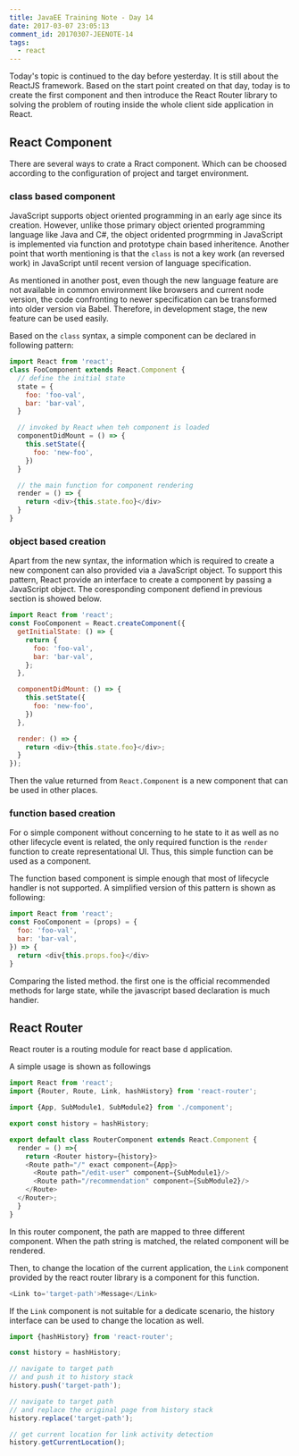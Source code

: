```yaml
---
title: JavaEE Training Note - Day 14
date: 2017-03-07 23:05:13
comment_id: 20170307-JEENOTE-14
tags:
  - react
---
```


Today's topic is continued to the day before yesterday. It is still about the ReactJS framework.
Based on the start point created on that day, today is to create the first component and then 
introduce the React Router library to solving the problem of routing inside the whole client 
side application in React.

<!-- more -->

React Component
---------------

There are several ways to crate a Rract component. Which can be choosed according to the 
configuration of project and target environment. 

### class based component

JavaScript supports object oriented programming in an early age since its creation. However, 
unlike those primary object oriented programming language like Java and C#, the object oridented 
progrmming in JavaScript is implemented via function and prototype chain based inheritence.
Another point that worth mentioning is that the `class` is not a key work (an reversed work) 
in JavaScript until recent version of language specification.

As mentioned in another post, even though the new language feature are not available in common 
environment like browsers and current node version, the code confronting to newer specification 
can be transformed into older version via Babel. Therefore, in development stage, the new 
feature can be used easily.

Based on the `class` syntax, a simple component can be declared in following pattern:
```javascript
import React from 'react';
class FooComponent extends React.Component {
  // define the initial state
  state = {
    foo: 'foo-val',
    bar: 'bar-val',
  }

  // invoked by React when teh component is loaded 
  componentDidMount = () => {
    this.setState({
      foo: 'new-foo',
    })
  }

  // the main function for component rendering
  render = () => {
    return <div>{this.state.foo}</div>
  }
} 
```

### object based creation

Apart from the new syntax, the information which is required to create a new component can also provided 
via a JavaScript object. To support this pattern, React provide an interface to create a component by passing 
a JavaScript object. The coresponding component defiend in previous section is showed below.

```javascript
import React from 'react';
const FooComponent = React.createComponent({
  getInitialState: () => {
    return {
      foo: 'foo-val',
      bar: 'bar-val',
    };
  },

  componentDidMount: () => {
    this.setState({
      foo: 'new-foo',
    })
  }, 

  render: () => {
    return <div>{this.state.foo}</div>;
  }
});
```

Then the value returned from `React.Component` is a new component that can be used in other places.

### function based creation

For o simple component without concerning to he state to it as well as no other lifecycle event is related,
the only required function is the `render` function to create representational UI. Thus, this simple function 
can be used as a component.

The function based component is simple enough that most of lifecycle handler is not supported. 
A simplified version of this pattern is shown as following:
```javascript
import React from 'react';
const FooComponent = (props) = {
  foo: 'foo-val',
  bar: 'bar-val',
}) => {
  return <div{this.props.foo}</div>
}
```

Comparing the listed method. the first one is the official recommended methods for large state, while 
the javascript based declaration is much handier.

React Router
------------

React router is a routing module for react base d application.

A simple usage is shown as followings

```javascript
import React from 'react';
import {Router, Route, Link, hashHistory} from 'react-router';

import {App, SubModule1, SubModule2} from './component';

export const history = hashHistory;

export default class RouterComponent extends React.Component {
  render = () =>{
    return <Router history={history}>
    <Route path="/" exact component={App}>
      <Route path="/edit-user" component={SubModule1}/>
      <Route path="/recommendation" component={SubModule2}/>
    </Route>
  </Router>;
  }
}
```

In this router component, the path are mapped to three different component. When the path 
string is matched, the related component will be rendered.

Then, to change the location of the current application, the `Link` component provided by the 
react router library is a component for this function.
```javascript
<Link to='target-path'>Message</Link>
```

If the `Link` component is not suitable for a dedicate scenario, the history interface can be used 
to change the location as well.
```javascript
import {hashHistory} from 'react-router';

const history = hashHistory;

// navigate to target path
// and push it to history stack
history.push('target-path');

// navigate to target path 
// and replace the original page from history stack
history.replace('target-path');

// get current location for link activity detection
history.getCurrentLocation();
```

